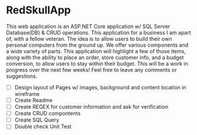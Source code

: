 # RedSkullApp

This web application is an ASP.NET Core application w/ SQL Server Database(DB) & CRUD operations. This application for a business I am apart of, with a fellow veteran. The idea is to allow users to build their own personal computers from the ground up. We offer various components and a wide variety of parts. This application will highlight a few of those items, along with the ability to place an order, store customer info, and a budget conversion, to allow users to stay within their budget. This will be a work in progress over the next few weeks! Feel free to leave any comments or suggestions.

- [ ] Design layout of Pages w/ images, background and content location in wireframe
- [ ] Create Readme
- [ ] Create REGEX for customer information and ask for verification
- [ ] Create CRUD compontents
- [ ] Create SQL Query
- [ ] Double check Unit Test
